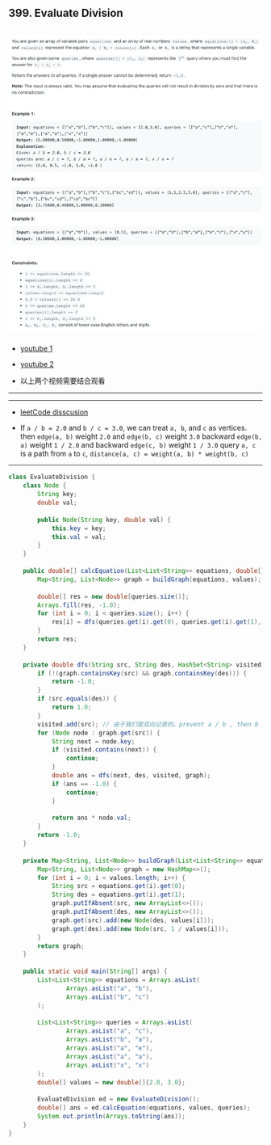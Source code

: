 ## 399. Evaluate Division
![](img/2022-10-13-23-42-58.png)
---
- [youtube 1](https://www.youtube.com/watch?v=berj4Xm_YTY)
- [youtube 2](https://www.youtube.com/watch?v=u9LE_7apB38&t=588s)

- 以上两个视频需要结合观看
---




---
- [leetCode disscusion](https://leetcode.com/problems/evaluate-division/discuss/88169/Java-AC-Solution-using-graph#:~:text=If%20a/b%20%3D%202.0%20and%20b/c%20%3D%203.0%2C%20we%20can%20treat%20a%2Cb%2C%20and%20c%20as%20vertices.%0Athen%20edge(a%2Cb)%20weight%202.0%20and%20edge(b%2Cc)%20weight%203.0%0Abackward%20edge(b%2Ca)%20weight%201/2.0%20and%20backward%20edge(c%2Cb)weight%201/3.0%0Aquery%20a%2Cc%20is%20a%20path%20from%20a%20to%20c%2C%20distance%20(a%2Cc)%20%3D%20weight(a%2Cb)%20*%20weight(b%2Cc))

- If `a / b = 2.0` and `b / c = 3.0`, we can treat `a, b`, and `c` as vertices.
  then `edge(a, b)` weight `2.0` and `edge(b, c)` weight `3.0`
  backward `edge(b, a)` weight `1 / 2.0` and backward `edge(c, b)` weight `1 / 3.0`
  query `a, c` is a path from `a` to `c`, `distance(a, c) = weight(a, b) * weight(b, c)`
---
```java
class EvaluateDivision {
    class Node {
        String key;
        double val;

        public Node(String key, double val) {
            this.key = key;
            this.val = val;
        }
    }

    public double[] calcEquation(List<List<String>> equations, double[] values, List<List<String>> queries) {
        Map<String, List<Node>> graph = buildGraph(equations, values);

        double[] res = new double[queries.size()];
        Arrays.fill(res, -1.0);
        for (int i = 0; i < queries.size(); i++) {
            res[i] = dfs(queries.get(i).get(0), queries.get(i).get(1), new HashSet<>(), graph);
        }
        return res;
    }

    private double dfs(String src, String des, HashSet<String> visited, Map<String, List<Node>> graph) {
        if (!(graph.containsKey(src) && graph.containsKey(des))) {
            return -1.0;
        }
        if (src.equals(des)) {
            return 1.0;
        }
        visited.add(src); // 由于我们是双向记录的，prevent a / b , then b / a , overflow
        for (Node node : graph.get(src)) {
            String next = node.key;
            if (visited.contains(next)) {
                continue;
            }
            double ans = dfs(next, des, visited, graph);
            if (ans == -1.0) {
                continue;
            }
            
            return ans * node.val;
        }
        return -1.0;
    }

    private Map<String, List<Node>> buildGraph(List<List<String>> equations, double[] values) {
        Map<String, List<Node>> graph = new HashMap<>();
        for (int i = 0; i < values.length; i++) {
            String src = equations.get(i).get(0);
            String des = equations.get(i).get(1);
            graph.putIfAbsent(src, new ArrayList<>());
            graph.putIfAbsent(des, new ArrayList<>());
            graph.get(src).add(new Node(des, values[i]));
            graph.get(des).add(new Node(src, 1 / values[i]));
        }
        return graph;
    }

    public static void main(String[] args) {
        List<List<String>> equations = Arrays.asList(
                Arrays.asList("a", "b"),
                Arrays.asList("b", "c")
        );

        List<List<String>> queries = Arrays.asList(
                Arrays.asList("a", "c"),
                Arrays.asList("b", "a"),
                Arrays.asList("a", "e"),
                Arrays.asList("a", "a"),
                Arrays.asList("x", "x")
        );
        double[] values = new double[]{2.0, 3.0};

        EvaluateDivision ed = new EvaluateDivision();
        double[] ans = ed.calcEquation(equations, values, queries);
        System.out.println(Arrays.toString(ans));
    }
}
```